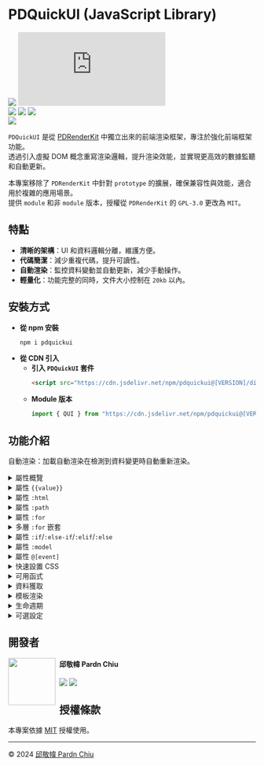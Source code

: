 # PDQuickUI (JavaScript Library)

![](https://img.shields.io/badge/tag-JavaScript%20Library-bb4444) ![](https://img.shields.io/github/size/pardnchiu/PDQuickUI/dist%2FPDQuickUI.js)<br>
[![](https://img.shields.io/github/v/release/pardnchiu/PDQuickUI)](https://github.com/pardnchiu/PDQuickUI) [![](https://img.shields.io/npm/v/pdquickui)](https://www.npmjs.com/package/pdquickui) ![](https://img.shields.io/github/license/pardnchiu/PDQuickUI)<br>
[![](https://img.shields.io/badge/read-English%20Version-ffffff)](https://github.com/pardnchiu/PDQuickUI/blob/main/README.en.md)

`PDQuickUI` 是從 [PDRenderKit](https://github.com/pardnchiu/PDRenderKit) 中獨立出來的前端渲染框架，專注於強化前端框架功能。<br>
透過引入虛擬 DOM 概念重寫渲染邏輯，提升渲染效能，並實現更高效的數據監聽和自動更新。<br>

本專案移除了 `PDRenderKit` 中針對 `prototype` 的擴展，確保兼容性與效能，適合用於複雜的應用場景。<br>
提供 `module` 和非 `module` 版本，授權從 `PDRenderKit` 的 `GPL-3.0` 更改為 `MIT`。<br>

## 特點

- **清晰的架構**：UI 和資料邏輯分離，維護方便。
- **代碼簡潔**：減少重複代碼，提升可讀性。
- **自動渲染**：監控資料變動並自動更新，減少手動操作。
- **輕量化**：功能完整的同時，文件大小控制在 `20kb` 以內。

## 安裝方式

- **從 npm 安裝**
    ```bash
    npm i pdquickui
    ```
- **從 CDN 引入**
    - **引入 `PDQuickUI` 套件**
        ```html
        <script src="https://cdn.jsdelivr.net/npm/pdquickui@[VERSION]/dist/PDQuickUI.js"></script>
        ```
    - **Module 版本**
        ```javascript
        import { QUI } from "https://cdn.jsdelivr.net/npm/pdquickui@[VERSION]/dist/PDQuickUI.module.js";
        ```

## 功能介紹
自動渲染：加載自動渲染在檢測到資料變更時自動重新渲染。

<details>
<summary>屬性概覽</summary>

| 屬性 | 描述 |
| --- | --- |
| `{{value}}` | 將文字插入到 HTML 標籤中，並隨資料變更自動更新。 |
| `:path` | 搭配 `temp` 標籤，用於將外部文件中的 HTML 片段加載到當前頁面。 |
| `:html` | 使用文本替換元素的 `innerHTML`。 |
| `:for` | 支援 `item in items`、`(item, index) in items`、`(key, value) in object` 格式，遍歷資料集合，生成對應的 HTML 元素。 |
| `:if`<br>`:else-if`<br>`:elif`<br>`:else` | 根據條件顯示或隱藏元素，實現分支邏輯。 |
| `:model` | 將資料綁定到表單元素（如 `input`），當輸入變更時自動更新資料。 |
| `:hide` | 根據特定條件隱藏元素。 |
| `:[attr]` | 設定元素屬性，例如 `ID`、`class`、圖像來源等。<br>範例：`:id`、`:class`、`:src`、`:alt`、`:href`... |
| `@[event]` | 添加事件監聽器，當事件觸發時執行指定操作。<br>範例：`@click`、`@input`、`@mousedown`... |

</details>

<details>
<summary>屬性 <code>{{value}}</code></summary>

- index.html
    ```HTML
    <h1>{{ title }}</h1>
     <script>
        const app = new QUI({
            id: "app",
            data: {
                title: "test"
            }
        });
    </script>
    ```
- Result
    ```HTML
    <body id="app">
        <h1>test</h1>
    </body>
    ```


</details>

<details>
<summary>屬性 <code>:html</code></summary>

- index.html
    ```HTML
    <section :html="html"></section>
     <script>
        const app = new QUI({
            id: "app",
            data: {
                html: "<b>innerHtml</b>"
            }
        });
    </script>
    ```
- Result
    ```HTML
    <body id="app">
        <section>
            <b>innerHtml</b>
        </section>
    </body>
    ```


</details>

<details>
<summary>屬性 <code>:path</code></summary>

*確保測試時已禁用瀏覽器中的本地文件限制或使用實時服務器。*

- test.html
    ```html
    <h1>path heading</h1>
    <p>path content</p>
    ```
- index.html
    ```html
    <body id="app">
        <temp :path="./test.html"></temp>
    </body>
    <script>
        const app = new QUI({
            id: "app"
        });
    </script>
    ```
- Result
    ```html
    <body id="app">
        <!-- 直接插入 PATH 內容 -->
        <h1>path heading</h1>
        <p>path content</p>
    </body>
    ```

</details>

<details>
<summary>屬性 <code>:for</code></summary>

- index.html
    ```html
    <body id="app">
        <ul>
            <li :for="(item, index) in ary" :id="item" :index="index">{{ item }} {{ CALC(index + 1) }}</li>
        </ul>
    </body>
    <script>
        const app = new QUI({
            id: "app",
            data: {
                ary: ["test1", "test2", "test3"]
            }
        });
    </script>
    ```
- Result
    ```html
    <body id="app">
        <li id="test1" index="0">test1 1</li>
        <li id="test2" index="1">test2 2</li>
        <li id="test3" index="2">test3 3</li>
    </body>
    ```

</details>

<details>
<summary>多層 <code>:for</code> 嵌套</summary>

- index.html
    ```html
    <body id="app">
    <ul>
        <li :for="(key, val) in obj">
            {{ key }}: {{ val.name }}
            <ul>
                <li :for="item in val.ary">
                    {{ item.name }}
                    <ul>
                        <li :for="(item1, index1) in item.ary1">
                            {{ CALC(index1 + 1) }}. {{ item1.name }} - ${{ item1.price }}
                        </li>
                    </ul>
                </li>
            </ul>
        </li>
    </ul>
    </body>
    <script>
        const app = new QUI({
            id: "app",
            data: {
                obj: {
                    food: {
                        name: "Food",
                        ary: [
                            {
                                name: 'Snacks',
                                ary1: [
                                    { name: 'Potato Chips', price: 10 },
                                    { name: 'Chocolate', price: 8 }
                                ]
                            },
                            {
                                name: 'Beverages',
                                ary1: [
                                    { name: 'Juice', price: 5 },
                                    { name: 'Tea', price: 3 }
                                ]
                            }
                        ]
                    },
                    home: {
                        name: 'Home',
                        ary: [
                            {
                                name: 'Furniture',
                                ary1: [
                                    { name: 'Sofa', price: 300 },
                                    { name: 'Table', price: 150 }
                                ]
                            },
                            {
                                name: 'Decorations',
                                ary1: [
                                    { name: 'Picture Frame', price: 20 },
                                    { name: 'Vase', price: 15 }
                                ]
                            }
                        ]
                    }
                }
            }
        });
    </script>
    ```
- Result
    ```html
    <body id="app">
    <ul>
        <li>food: Food
            <ul>
                <li>Snacks
                    <ul>
                        <li>1. Potato Chips - $10</li>
                        <li>2. Chocolate - $8</li>
                    </ul>
                    </li>
                <li>Beverages
                    <ul>
                        <li>1. Juice - $5</li>
                        <li>2. Tea - $3</li>
                    </ul>
                </li>
            </ul>
        </li>
        <li>home: Home
            <ul>
                <li>Furniture
                    <ul>
                        <li>1. Sofa - $300</li>
                        <li>2. Table - $150</li>
                    </ul>
                </li>
                <li>Decorations
                    <ul>
                        <li>1. Picture Frame - $20</li>
                        <li>2. Vase - $15</li>
                    </ul>
                </li>
            </ul>
        </li>
    </ul>
    </body>
    ```

</details>

<details>
<summary>屬性 <code>:if</code>/<code>:else-if</code>/<code>:elif</code>/<code>:else</code></summary>

- index.html
    ```html
    <body id="app">
        <h1 :if="heading == 1">{{ title }} {{ heading }}</h1>
        <h2 :else-if="isH2">{{ title }} {{ heading }}</h2>
        <h3 :else-if="heading == 3">{{ title }} {{ heading }}</h3>
        <h4 :else>{{ title }} {{ heading }}</h4>
    </body>
    <script>
        const app = new QUI({
            id: "app",
            data: {
                heading: [Number|null],
                isH2: [Boolean|null],
                title: "test"
            }
        });
    </script>
    ```
- Result: `heading = 1`
    ```html
    <body id="app">
        <h1>test 1</h1>
    </body>
    ```
- Result: `heading = null && isH2 = true`
    ```html
    <body id="app">
        <h2>test </h2>
    </body>
    ```
- Result: `heading = 3 && isH2 = null`
    ```html
    <body id="app">
        <h3>test 3</h3>
    </body>
    ```
- Result: `heading = null && isH2 = null`
    ```html
    <body id="app">
        <h4>test </h4>
    </body>
    ```

</details>

<details>
<summary>屬性 <code>:model</code></summary>

- index.html
    ```html
    <body id="app">
        <input type="password" :model="password">
        <button @click="show">test</button>
    </body>
    <script>
        const app = new QUI({
            id: "app",
            data: {
                password: null,
            },
            event: {
                show: function(e){
                    alert("Password:", app.data.password);
                }
            }
        });
    </script>
    ```
    
</details>

<details>
<summary>屬性 <code>@[event]</code></summary>

- index.html
    ```html
    <body id="app">
        <button @click="test">test</button>
    </body>
    <script>
        const app = new QUI({
            id: "app",
            event: {
                test: function(e){
                    alert(e.target.innerText + " clicked");
                }
            }
        });
    </script>
    ```
    
</details>

<details>
<summary>快速設置 CSS</summary>

`:padding`, `:margin`, `:border`, `:border-radius`, `:outline`, `:box-sahdow`, `:bg-image`, `:bg-attachment`, `:bg-blend-mode`, `:bg-clip`, `:bg-origin`, `:bg-position`, `:bg-position-x`, `:bg-position-y`, `:bg-repeat`, `:bg-size`, `:bg-color`, `:color`

</details>

<details>
<summary>可用函式</summary>

- `LENGTH()`:
    - index.html
        ```HTML
        <body id="app">
            <p>Total: {{ LENGTH(array) }}</p>
        </body>
        <script>
            const app = new QUI({
                id: "app",
                data: {
                    array: [1, 2, 3, 4]
                }
            });
        </script>
        ```
    - result
        ```HTML
        <body id="app">
            <p>Total: 4</p>
        </body>
        ```
- `CALC()`:
    - index.html
        ```HTML
        <body id="app">
            <p>calc: {{ CALC(num * 10) }}</p>
        </body>
        <script>
            const app = new QUI({
                id: "app",
                data: {
                    num: 1
                }
            });
        </script>
        ```
    - result
        ```HTML
        <body id="app">
            <p>calc: 10</p>
        </body>
        ```
- `UPPER()` / `LOWER()`
    - index.html
        ```HTML
        <body id="app">
            <p>{{ UPPER(test1) }} {{ LOWER(test2) }}</p>
        </body>
        <script>
            const app = new QUI({
                id: "app",
                data: {
                    test1: "upper",
                    test2: "LOWER"
                }
            });
        </script>
        ```
    - result
        ```HTML
        <body id="app">
            <p>UPPER lower</p>
        </body>
        ```
- `DATE(num, format)`:
    - index.html
        ```HTML
        <body id="app">
            <p>{{ DATE(now, YYYY-MM-DD hh:mm:ss) }}</p>
        </body>
        <script>
            const app = new QUI({
                id: "app",
                data: {
                    now: Math.floor(Date.now() / 1000)
                }
            });
        </script>
        ```
    - result
        ```HTML
        <body id="app">
            <p>2024-08-17 03:40:47</p>
        </body>
        ```

</details>

<details>
<summary>資料獲取</summary>

```html
<body id="app">
    <input type="text" :model="test">
    <button @click="get">測試</button>
</body>
<script>
    const app = new QUI({
        id: "app",
        data: {
            // 給 input 綁定的值
            test: 123
        },
        event: {
            get: _ => {
                // 點擊時彈出內容為 test 值的通知
                alert(app.data.test);
            }
        }
    });
</script>
```

</details>

<details>
<summary>模板渲染</summary>

- index.html
    ```HTML
    <body id="app"></body>
    <script>
        const test = new QUI({
            id: "app",
            data: {
                hint: "hint 123",
                title: "test 123"
            },
            render: () => {
                return `
                    "{{ hint }}",
                    h1 {
                        style: "background: red;", 
                        children: [ 
                            "{{ title }}"
                        ]
                    }`
            }
        })
    </script>
    ```
- Result
    ```HTML
    <body id="app">
        hint 123
        <h1 style="background: red;">test 123</h1>
    </body>
    ```

</details>

<details>
<summary>生命週期</summary>

```html
<body id="app"></body>
<script>
    const app = new QUI({
        id: "app",
        when: {
            before_mount: function () {
                // 停止渲染
                // retuen false 
            },
            mounted: function () {
                console.log("已掛載");
            },
            before_update: function () {
                // 停止更新
                // retuen false 
            },
            updated: function () {
                console.log("已更新");
            },
            before_destroy: function () {
                // 停止銷毀
                // retuen false 
            },
            destroyed: function () {
                console.log("已銷毀");
            }
        }
    });
</script>
```

</details>

<details>
<summary>可選設定</summary>

- test.svg
    ```XML
    <svg width="24" height="24" viewBox="0 0 24 24" fill="none" xmlns="http://www.w3.org/2000/svg">
    <line x1="18" y1="6" x2="6" y2="18" stroke="black" stroke-width="2" stroke-linecap="round"/>
    <line x1="6" y1="6" x2="18" y2="18" stroke="black" stroke-width="2" stroke-linecap="round"/>
    </svg>
    ```
- index.html
    ```html
    <body id="app">
        <temp-svg :src="test.svg"></temp-svg>
        <temp-svg src="svg"></temp-svg>
        <img :lazyload="image">
        <img lazyload="test.jpg">
    </body>
    <script>
        const app = new QUI({
            id: "app",
            data: {
                svg: "test.svg",
                image: "test.jpg"
            },
            option: {
                lazyload: true, // 圖片延遲加載: true|false (預設: true)
                svg: true       // SVG 檔案轉換: true|false (預設: true)
            }
        });
    </script>
    ```
- result
    ```html
    <body id="app">
        <!-- 直接插入 SVG 檔案 -->
        <svg width="24" height="24" viewBox="0 0 24 24" fill="none" xmlns="http://www.w3.org/2000/svg">
            <line x1="18" y1="6" x2="6" y2="18" stroke="black" stroke-width="2" stroke-linecap="round">
            <line x1="6" y1="6" x2="18" y2="18" stroke="black" stroke-width="2" stroke-linecap="round">
        </svg>
        <!-- 會在元素進入畫面時讀取 -->
        <img src="test.jpg">
    </body>
    ```

</details>

## 開發者

<img src="https://avatars.githubusercontent.com/u/25631760" align="left" width="96" height="96" style="margin-right: 0.5rem;" />

<h4 style="padding-top: 0">邱敬幃 Pardn Chiu</h4>

[![](https://pardn.io/image/mail.svg)](mailto:dev@pardn.io) [![](https://skillicons.dev/icons?i=linkedin)](https://linkedin.com/in/pardnchiu) 

## 授權條款

本專案依據 [MIT](https://github.com/pardnchiu/PDMarkdownKit/blob/main/LICENSE) 授權使用。

***

©️ 2024 [邱敬幃 Pardn Chiu](https://www.linkedin.com/in/pardnchiu)

